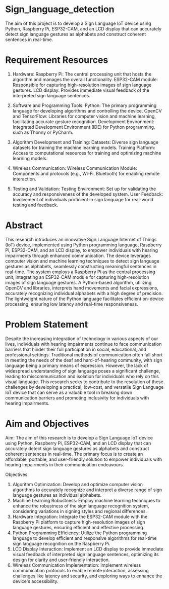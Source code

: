 # Sign_language_detection
The aim of this project is to develop a Sign Language IoT device using Python, Raspberry Pi, ESP32-CAM, and an LCD display that can accurately detect sign language gestures as alphabets and construct coherent sentences in real-time. 


# Requirement Resources
1.	Hardware:
Raspberry Pi: The central processing unit that hosts the algorithm and manages the overall functionality.
ESP32-CAM module: Responsible for capturing high-resolution images of sign language gestures.
LCD display: Provides immediate visual feedback of the interpreted sign language sentences.

2.	Software and Programming Tools:
Python: The primary programming language for developing algorithms and controlling the device.
OpenCV and TensorFlow: Libraries for computer vision and machine learning, facilitating accurate gesture recognition.
Development Environment: Integrated Development Environment (IDE) for Python programming, such as Thonny or PyCharm.

3.	Algorithm Development and Training:
Datasets: Diverse sign language datasets for training the machine learning models.
Training Platform: Access to computational resources for training and optimizing machine learning models.

4.	Wireless Communication:
Wireless Communication Module: Components and protocols (e.g., Wi-Fi, Bluetooth) for enabling remote interaction.

5.	Testing and Validation:
Testing Environment: Set up for validating the accuracy and responsiveness of the developed system.
User Feedback: Involvement of individuals proficient in sign language for real-world testing and feedback.


# Abstract
This research introduces an innovative Sign Language Internet of Things (IoT) device, implemented using Python programming language, Raspberry Pi, ESP32-CAM, and an LCD display, to empower individuals with hearing impairments through enhanced communication. The device leverages computer vision and machine learning techniques to detect sign language gestures as alphabets, seamlessly constructing meaningful sentences in real-time. The system employs a Raspberry Pi as the central processing unit, integrating an ESP32-CAM module for capturing high-resolution images of sign language gestures. A Python-based algorithm, utilizing OpenCV and libraries, interprets hand movements and facial expressions, accurately recognizing individual alphabets with a high degree of precision. The lightweight nature of the Python language facilitates efficient on-device processing, ensuring low latency and real-time responsiveness.


# Problem Statement
Despite the increasing integration of technology in various aspects of our lives, individuals with hearing impairments continue to face communication barriers that hinder their full participation in social, educational, and professional settings. Traditional methods of communication often fall short in meeting the needs of the deaf and hard-of-hearing community, with sign language being a primary means of expression. However, the lack of widespread understanding of sign language poses a significant challenge, leading to miscommunication and isolation for individuals who rely on this visual language. This research seeks to contribute to the resolution of these challenges by developing a practical, low-cost, and versatile Sign Language IoT device that can serve as a valuable tool in breaking down communication barriers and promoting inclusivity for individuals with hearing impairments.


# Aim and Objectives
Aim: The aim of this research is to develop a Sign Language IoT device using Python, Raspberry Pi, ESP32-CAM, and an LCD display that can accurately detect sign language gestures as alphabets and construct coherent sentences in real-time. The primary focus is to create an affordable, portable, and user-friendly solution to empower individuals with hearing impairments in their communication endeavours.

Objectives:
1.	Algorithm Optimization: Develop and optimize computer vision algorithms to accurately recognize and interpret a diverse range of sign language gestures as individual alphabets.
2.	Machine Learning Robustness: Employ machine learning techniques to enhance the robustness of the sign language recognition system, considering variations in signing styles and regional differences.
3.	Hardware Integration: Integrate the ESP32-CAM module with the Raspberry Pi platform to capture high-resolution images of sign language gestures, ensuring efficient and effective processing.
4.	Python Programming Efficiency: Utilize the Python programming language to develop efficient and responsive algorithms for real-time sign language recognition on the Raspberry Pi.
5.	LCD Display Interaction: Implement an LCD display to provide immediate visual feedback of interpreted sign language sentences, optimizing its design for clarity and user-friendly interaction.
6.	Wireless Communication Implementation: Implement wireless communication protocols to enable remote interaction, assessing challenges like latency and security, and exploring ways to enhance the device's accessibility.


